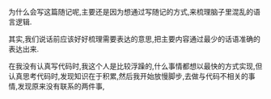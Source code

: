 

为什么会写这篇随记呢,主要还是因为想通过写随记的方式,来梳理脑子里混乱的语言逻辑.

其实,我们说话前应该好好梳理需要表达的意思,把主要内容通过最少的话语准确的表达出来.

在我没有认真写代码时,我这个人是比较浮躁的,什么事情都想以最快的方式实现,但认真思考代码时,发现知识在于积累,然后我开始放慢脚步,去做与代码不相关的事情,发现原来没有联系的两件事,